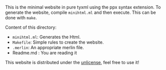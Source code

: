 This is the minimal website in pure tyxml using the ppx syntax extension.
To generate the website, compile `minihtml.ml` and then execute. This can be done with `make`.

Content of this directory:
- `minihtml.ml`: Generates the Html.
- `Makefile`: Simple rules to create the website.
- `.merlin`: An appropriate merlin file.
- Readme.md : You are reading it

This website is distributed under the [unlicense][], feel free to use it!

[unlicense]: http://unlicense.org/
